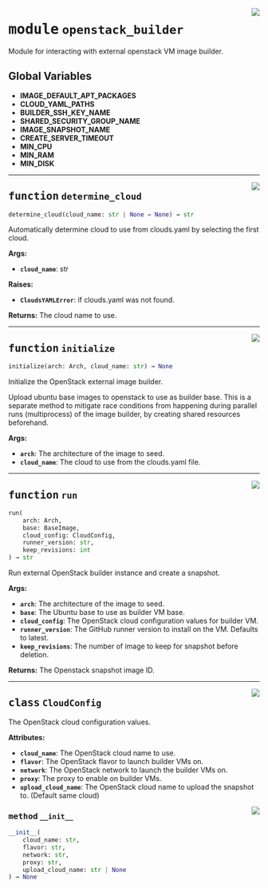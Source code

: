 <!-- markdownlint-disable -->

<a href="../src/github_runner_image_builder/openstack_builder.py#L0"><img align="right" style="float:right;" src="https://img.shields.io/badge/-source-cccccc?style=flat-square"></a>

# <kbd>module</kbd> `openstack_builder`
Module for interacting with external openstack VM image builder. 

**Global Variables**
---------------
- **IMAGE_DEFAULT_APT_PACKAGES**
- **CLOUD_YAML_PATHS**
- **BUILDER_SSH_KEY_NAME**
- **SHARED_SECURITY_GROUP_NAME**
- **IMAGE_SNAPSHOT_NAME**
- **CREATE_SERVER_TIMEOUT**
- **MIN_CPU**
- **MIN_RAM**
- **MIN_DISK**

---

<a href="../src/github_runner_image_builder/openstack_builder.py#L58"><img align="right" style="float:right;" src="https://img.shields.io/badge/-source-cccccc?style=flat-square"></a>

## <kbd>function</kbd> `determine_cloud`

```python
determine_cloud(cloud_name: str | None = None) → str
```

Automatically determine cloud to use from clouds.yaml by selecting the first cloud. 



**Args:**
 
 - <b>`cloud_name`</b>:  str 



**Raises:**
 
 - <b>`CloudsYAMLError`</b>:  if clouds.yaml was not found. 



**Returns:**
 The cloud name to use. 


---

<a href="../src/github_runner_image_builder/openstack_builder.py#L91"><img align="right" style="float:right;" src="https://img.shields.io/badge/-source-cccccc?style=flat-square"></a>

## <kbd>function</kbd> `initialize`

```python
initialize(arch: Arch, cloud_name: str) → None
```

Initialize the OpenStack external image builder. 

Upload ubuntu base images to openstack to use as builder base. This is a separate method to mitigate race conditions from happening during parallel runs (multiprocess) of the image builder, by creating shared resources beforehand. 



**Args:**
 
 - <b>`arch`</b>:  The architecture of the image to seed. 
 - <b>`cloud_name`</b>:  The cloud to use from the clouds.yaml file. 


---

<a href="../src/github_runner_image_builder/openstack_builder.py#L211"><img align="right" style="float:right;" src="https://img.shields.io/badge/-source-cccccc?style=flat-square"></a>

## <kbd>function</kbd> `run`

```python
run(
    arch: Arch,
    base: BaseImage,
    cloud_config: CloudConfig,
    runner_version: str,
    keep_revisions: int
) → str
```

Run external OpenStack builder instance and create a snapshot. 



**Args:**
 
 - <b>`arch`</b>:  The architecture of the image to seed. 
 - <b>`base`</b>:  The Ubuntu base to use as builder VM base. 
 - <b>`cloud_config`</b>:  The OpenStack cloud configuration values for builder VM. 
 - <b>`runner_version`</b>:  The GitHub runner version to install on the VM. Defaults to latest. 
 - <b>`keep_revisions`</b>:  The number of image to keep for snapshot before deletion. 



**Returns:**
 The Openstack snapshot image ID. 


---

<a href="../src/github_runner_image_builder/openstack_builder.py#L192"><img align="right" style="float:right;" src="https://img.shields.io/badge/-source-cccccc?style=flat-square"></a>

## <kbd>class</kbd> `CloudConfig`
The OpenStack cloud configuration values. 



**Attributes:**
 
 - <b>`cloud_name`</b>:  The OpenStack cloud name to use. 
 - <b>`flavor`</b>:  The OpenStack flavor to launch builder VMs on. 
 - <b>`network`</b>:  The OpenStack network to launch the builder VMs on. 
 - <b>`proxy`</b>:  The proxy to enable on builder VMs. 
 - <b>`upload_cloud_name`</b>:  The OpenStack cloud name to upload the snapshot to. (Default same cloud) 

<a href="../<string>"><img align="right" style="float:right;" src="https://img.shields.io/badge/-source-cccccc?style=flat-square"></a>

### <kbd>method</kbd> `__init__`

```python
__init__(
    cloud_name: str,
    flavor: str,
    network: str,
    proxy: str,
    upload_cloud_name: str | None
) → None
```









